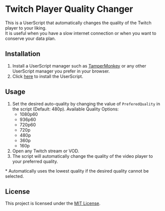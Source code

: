 # Twitch Player Quality Changer

This is a UserScript that automatically changes the quality of the Twitch player to your liking.  
It is useful when you have a slow internet connection or when you want to conserve your data plan.

## Installation

1. Install a UserScript manager such as [TamperMonkey](https://www.tampermonkey.net/) or any other UserScript manager you prefer in your browser.
2. Click [here](https://github.com/ramhaidar/Twitch-Player-Quality-Changer/raw/main/TwitchPlayerQualityChanger.js) to install the UserScript.

## Usage

1. Set the desired auto-quality by changing the value of `PreferedQuality` in the script (Default: 480p). Available Quality Options:
   - 1080p60
   - 936p60
   - 720p60
   - 720p
   - 480p
   - 360p
   - 160p
2. Open any Twitch stream or VOD.
3. The script will automatically change the quality of the video player to your preferred quality.

\* Automatically uses the lowest quality if the desired quality cannot be selected.

## License

This project is licensed under the [MIT License](https://github.com/ramhaidar/Twitch-Player-Quality-Changer/blob/main/LICENSE).
